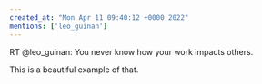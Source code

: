 ```yaml
---
created_at: "Mon Apr 11 09:40:12 +0000 2022"
mentions: ['leo_guinan']
---
```


RT @leo_guinan: You never know how your work impacts others.

This is a beautiful example of that.